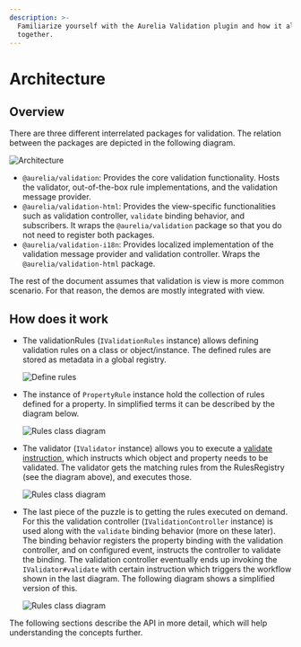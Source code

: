 ```yaml
---
description: >-
  Familiarize yourself with the Aurelia Validation plugin and how it all pieces
  together.
---
```


# Architecture

## Overview

There are three different interrelated packages for validation. The relation between the packages are depicted in the following diagram.

![Architecture](../../../.gitbook/assets/architecture%20%281%29%20%281%29.svg)

* `@aurelia/validation`: Provides the core validation functionality. Hosts the validator, out-of-the-box rule implementations, and the validation message provider.
* `@aurelia/validation-html`: Provides the view-specific functionalities such as validation controller, `validate` binding behavior, and subscribers. It wraps the `@aurelia/validation` package so that you do not need to register both packages.
* `@aurelia/validation-i18n`: Provides localized implementation of the validation message provider and validation controller. Wraps the `@aurelia/validation-html` package.

The rest of the document assumes that validation is view is more common scenario. For that reason, the demos are mostly integrated with view.

## How does it work

* The validationRules \(`IValidationRules` instance\) allows defining validation rules on a class or object/instance. The defined rules are stored as metadata in a global registry.

  ![Define rules](../../../.gitbook/assets/seq-define-rules%20%282%29.png)

* The instance of `PropertyRule` instance hold the collection of rules defined for a property. In simplified terms it can be described by the diagram below.

  ![Rules class diagram](../../../.gitbook/assets/class-rules%20%282%29.png)

* The validator \(`IValidator` instance\) allows you to execute a [validate instruction](defining-rules.md#validator-and-validate-instruction), which instructs which object and property needs to be validated. The validator gets the matching rules from the RulesRegistry \(see the diagram above\), and executes those.

  ![Rules class diagram](../../../.gitbook/assets/seq-validator%20%282%29.png)

* The last piece of the puzzle is to getting the rules executed on demand. For this the validation controller \(`IValidationController` instance\) is used along with the `validate` binding behavior \(more on these later\). The binding behavior registers the property binding with the validation controller, and on configured event, instructs the controller to validate the binding. The validation controller eventually ends up invoking the `IValidator#validate` with certain instruction which triggers the workflow shown in the last diagram. The following diagram shows a simplified version of this.

  ![Rules class diagram](../../../.gitbook/assets/seq-validation-controller%20%281%29.png)

The following sections describe the API in more detail, which will help understanding the concepts further.

